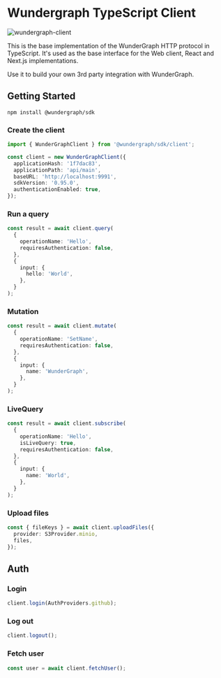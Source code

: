 # Wundergraph TypeScript Client

![wundergraph-client](https://img.shields.io/npm/v/@wundergraph/sdk.svg)

This is the base implementation of the WunderGraph HTTP protocol in TypeScript.
It's used as the base interface for the Web client, React and Next.js implementations.

Use it to build your own 3rd party integration with WunderGraph.

## Getting Started

```shell
npm install @wundergraph/sdk
```

### Create the client

```ts
import { WunderGraphClient } from '@wundergraph/sdk/client';

const client = new WunderGraphClient({
  applicationHash: '1f7dac83',
  applicationPath: 'api/main',
  baseURL: 'http://localhost:9991',
  sdkVersion: '0.95.0',
  authenticationEnabled: true,
});
```

### Run a query

```ts
const result = await client.query(
  {
    operationName: 'Hello',
    requiresAuthentication: false,
  },
  {
    input: {
      hello: 'World',
    },
  }
);
```

### Mutation

```ts
const result = await client.mutate(
  {
    operationName: 'SetName',
    requiresAuthentication: false,
  },
  {
    input: {
      name: 'WunderGraph',
    },
  }
);
```

### LiveQuery

```ts
const result = await client.subscribe(
  {
    operationName: 'Hello',
    isLiveQuery: true,
    requiresAuthentication: false,
  },
  {
    input: {
      name: 'World',
    },
  }
);
```

### Upload files

```ts
const { fileKeys } = await client.uploadFiles({
  provider: S3Provider.minio,
  files,
});
```

## Auth

### Login

```ts
client.login(AuthProviders.github);
```

### Log out

```ts
client.logout();
```

### Fetch user

```ts
const user = await client.fetchUser();
```
